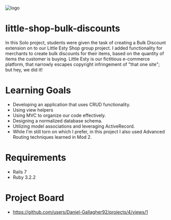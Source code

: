 ![logo](https://kagi.com/proxy/bulk-discount-square-grunge-stamp-bulk-discount-sign-bulk-discount-bulk-discount-stamp-125004333.jpg?c=VyxSt_nuZ7YZdhaYdoPA5UlEYYM0kKfmTfNd2do_qV0x_yZ6TcvJTnnQRRgWJRIKjM2-NVRFNiSG4rzwTz_730QAvTPPQlwq5Y6-KVOn_L61F_q5zgBIq7Igj57rtEHqMzDmB5eOX00dP1rH8fjBHGreIuKsghroVK02HAsrnLrDV86Qy1hSVncgv3tCi7FD)

# little-shop-bulk-discounts

In this Solo project, students were given the task of creating a Bulk Discount extension on to our Little Esty Shop group project. 
I added functionality for merchants to create bulk discounts for their items, based on the quantity of items the customer is buying.
Little Esty is our fictitious e-commerce platform, that narrowly escapes copyright infringement of "that one site"; but hey, we did it! 

# Learning Goals
* Developing an application that uses CRUD functionality.
* Using view helpers
* Using MVC to organize our code effectively. 
* Designing a normalized database schema.
* Utilizing model associations and leveraging ActiveRecord. 
* While I'm still torn on which I prefer, in this project I also used Advanced Routing techniques learned in Mod 2.

# Requirements
* Rails 7
* Ruby 3.2.2

# Project Board
* https://github.com/users/Daniel-Gallagher92/projects/4/views/1
